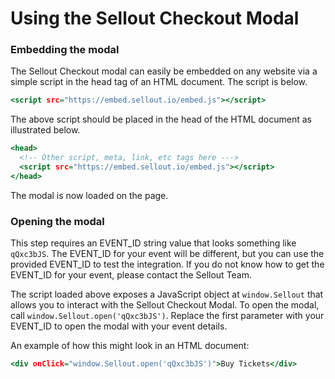 # Using the Sellout Checkout Modal

### Embedding the modal

The Sellout Checkout modal can easily be embedded on any website via a simple script in the head tag of an HTML document. The script is below.

```.html
<script src="https://embed.sellout.io/embed.js"></script>
```
The above script should be placed in the head of the HTML document as illustrated below.

```.html
<head>
  <!-- Other script, meta, link, etc tags here --->
  <script src="https://embed.sellout.io/embed.js"></script>
</head>
```

The modal is now loaded on the page.

### Opening the modal

This step requires an EVENT_ID string value that looks something like `qQxc3bJS`. The EVENT_ID for your event will be different, but you can use the provided EVENT_ID to test the integration. If you do not know how to get the EVENT_ID for your event, please contact the Sellout Team.

The script loaded above exposes a JavaScript object at `window.Sellout` that allows you to interact with the Sellout Checkout Modal. To open the modal, call `window.Sellout.open('qQxc3bJS')`. Replace the first parameter with your EVENT_ID to open the modal with your event details.

An example of how this might look in an HTML document:

```.html
<div onClick="window.Sellout.open('qQxc3bJS')">Buy Tickets</div>
```

